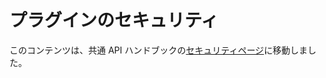 <!-- 
# Plugin Security
 -->
# プラグインのセキュリティ

<!-- 
This content has been moved to the [Security page](https://developer.wordpress.org/apis/security/) in the Common APIs Handbook.
 -->
このコンテンツは、共通 API ハンドブックの[セキュリティページ](https://developer.wordpress.org/apis/security/)に移動しました。
